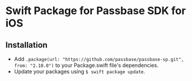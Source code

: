# Swift Package for Passbase SDK for iOS

## Installation

- Add `.package(url: "https://github.com/passbase/passbase-sp.git", from: "2.10.0")` to your Package.swift file's dependencies.
- Update your packages using `$ swift package update`.